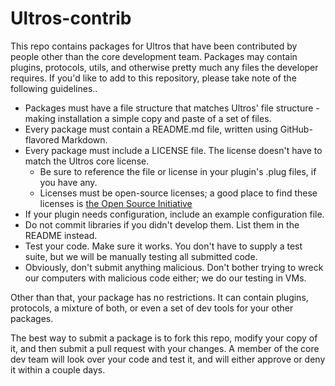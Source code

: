 Ultros-contrib
==============

This repo contains packages for Ultros that have been contributed by people other than the core development team.
Packages may contain plugins, protocols, utils, and otherwise pretty much any files the developer requires.
If you'd like to add to this repository, please take note of the following guidelines..

* Packages must have a file structure that matches Ultros' file structure - making installation a simple copy and paste of a set of files.
* Every package must contain a README.md file, written using GitHub-flavored Markdown.
* Every package must include a LICENSE file. The license doesn't have to match the Ultros core license.
  * Be sure to reference the file or license in your plugin's .plug files, if you have any.
  * Licenses must be open-source licenses; a good place to find these licenses is [the Open Source Initiative](http://opensource.org/licenses)
* If your plugin needs configuration, include an example configuration file.
* Do not commit libraries if you didn't develop them. List them in the README instead.
* Test your code. Make sure it works. You don't have to supply a test suite, but we will be manually testing all submitted code.
* Obviously, don't submit anything malicious. Don't bother trying to wreck our computers with malicious code either; we do our testing in VMs.

Other than that, your package has no restrictions. It can contain plugins, protocols, a mixture of both, or even a set of dev tools for your other packages.

The best way to submit a package is to fork this repo, modify your copy of it, and then submit a pull request with your changes.
A member of the core dev team will look over your code and test it, and will either approve or deny it within a couple days.

